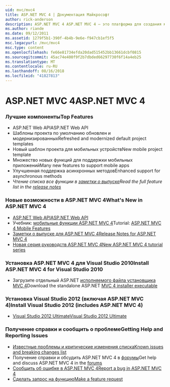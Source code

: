 ```yaml
---
uid: mvc/mvc4
title: ASP.NET MVC 4 | Документация Майкрософт
author: rick-anderson
description: ASP.NET MVC 4 ASP.NET MVC 4 — это платформа для создания масштабируемых, основанные на стандартах веб-приложений, с помощью хорошо проверенных шаблонах проектирования и мощь AS...
ms.author: riande
ms.date: 09/12/2011
ms.assetid: 1279f5b1-390f-4b4b-9e6e-f947cb1ef5f5
msc.legacyurl: /mvc/mvc4
msc.type: content
ms.openlocfilehash: fe66e81734efda20dad515452bb13661dcbf0815
ms.sourcegitcommit: 45ac74e400f9f2b7dbded66297730f6f14a4eb25
ms.translationtype: MT
ms.contentlocale: ru-RU
ms.lasthandoff: 08/16/2018
ms.locfileid: "41827813"
---
```

<a name="aspnet-mvc-4"></a><span data-ttu-id="ae91f-103">ASP.NET MVC 4</span><span class="sxs-lookup"><span data-stu-id="ae91f-103">ASP.NET MVC 4</span></span>
====================
### <a name="top-features"></a><span data-ttu-id="ae91f-104">Лучшие компоненты</span><span class="sxs-lookup"><span data-stu-id="ae91f-104">Top Features</span></span>

- <span data-ttu-id="ae91f-105">ASP.NET Web API</span><span class="sxs-lookup"><span data-stu-id="ae91f-105">ASP.NET Web API</span></span>
- <span data-ttu-id="ae91f-106">Шаблоны проекта по умолчанию обновлен и модернизированных</span><span class="sxs-lookup"><span data-stu-id="ae91f-106">Refreshed and modernized default project templates</span></span>
- <span data-ttu-id="ae91f-107">Новый шаблон проекта для мобильных устройств</span><span class="sxs-lookup"><span data-stu-id="ae91f-107">New mobile project template</span></span>
- <span data-ttu-id="ae91f-108">Множество новых функций для поддержки мобильных приложений</span><span class="sxs-lookup"><span data-stu-id="ae91f-108">Many new features to support mobile apps</span></span>
- <span data-ttu-id="ae91f-109">Улучшенная поддержка асинхронных методов</span><span class="sxs-lookup"><span data-stu-id="ae91f-109">Enhanced support for asynchronous methods</span></span>
- <span data-ttu-id="ae91f-110">*Чтение списка все функции в [заметки о выпуске](../whitepapers/mvc4-release-notes.md)*</span><span class="sxs-lookup"><span data-stu-id="ae91f-110">*Read the full feature list in the [release notes](../whitepapers/mvc4-release-notes.md)*</span></span>


### <a name="whats-new-in-aspnet-mvc-4"></a><span data-ttu-id="ae91f-111">Новые возможности в ASP.NET MVC 4</span><span class="sxs-lookup"><span data-stu-id="ae91f-111">What's New in ASP.NET MVC 4</span></span>

- [<span data-ttu-id="ae91f-112">ASP.NET Web API</span><span class="sxs-lookup"><span data-stu-id="ae91f-112">ASP.NET Web API</span></span>](../web-api/index.md)
- <span data-ttu-id="ae91f-113">Учебник: [мобильные функции ASP.NET MVC 4](overview/older-versions/aspnet-mvc-4-mobile-features.md)</span><span class="sxs-lookup"><span data-stu-id="ae91f-113">Tutorial: [ASP.NET MVC 4 Mobile Features](overview/older-versions/aspnet-mvc-4-mobile-features.md)</span></span>
- [<span data-ttu-id="ae91f-114">Заметки о выпуске для ASP.NET MVC 4</span><span class="sxs-lookup"><span data-stu-id="ae91f-114">Release Notes for ASP.NET MVC 4</span></span>](../whitepapers/mvc4-release-notes.md)
- [<span data-ttu-id="ae91f-115">Новая серия руководств ASP.NET MVC 4</span><span class="sxs-lookup"><span data-stu-id="ae91f-115">New ASP.NET MVC 4 tutorial series</span></span>](overview/older-versions/getting-started-with-aspnet-mvc4/intro-to-aspnet-mvc-4.md)


### <a name="install-aspnet-mvc-4-for-visual-studio-2010"></a><span data-ttu-id="ae91f-116">Установка ASP.NET MVC 4 для Visual Studio 2010</span><span class="sxs-lookup"><span data-stu-id="ae91f-116">Install ASP.NET MVC 4 for Visual Studio 2010</span></span>

- <span data-ttu-id="ae91f-117">Загрузите отдельный ASP.NET [исполняемого файла установщика MVC 4](https://www.microsoft.com/download/details.aspx?id=30683)</span><span class="sxs-lookup"><span data-stu-id="ae91f-117">Download the standalone ASP.NET [MVC 4 installer executable](https://www.microsoft.com/download/details.aspx?id=30683)</span></span>


### <a name="install-visual-studio-2012-includes-aspnet-mvc-4"></a><span data-ttu-id="ae91f-118">Установка Visual Studio 2012 (включая ASP.NET MVC 4)</span><span class="sxs-lookup"><span data-stu-id="ae91f-118">Install Visual Studio 2012 (includes ASP.NET MVC 4)</span></span>

- [<span data-ttu-id="ae91f-119">Visual Studio 2012 Ultimate</span><span class="sxs-lookup"><span data-stu-id="ae91f-119">Visual Studio 2012 Ultimate</span></span>](https://go.microsoft.com/fwlink/?linkid=247148)


### <a name="getting-help-and-reporting-issues"></a><span data-ttu-id="ae91f-120">Получение справки и сообщить о проблеме</span><span class="sxs-lookup"><span data-stu-id="ae91f-120">Getting Help and Reporting Issues</span></span>

- [<span data-ttu-id="ae91f-121">Известные проблемы и критические изменения списка</span><span class="sxs-lookup"><span data-stu-id="ae91f-121">Known issues and breaking changes list</span></span>](../whitepapers/mvc4-release-notes.md#_Toc303253815)
- <span data-ttu-id="ae91f-122">Получение справки и обсудить ASP.NET MVC 4 в [форумы](https://forums.asp.net/1146.aspx)</span><span class="sxs-lookup"><span data-stu-id="ae91f-122">Get help and discuss ASP.NET MVC 4 in the [forums](https://forums.asp.net/1146.aspx)</span></span>
- [<span data-ttu-id="ae91f-123">Сообщить об ошибке в ASP.NET MVC 4</span><span class="sxs-lookup"><span data-stu-id="ae91f-123">Report a bug in ASP.NET MVC 4</span></span>](https://github.com/aspnet/AspNetWebStack/issues)
- [<span data-ttu-id="ae91f-124">Сделать запрос на функцию</span><span class="sxs-lookup"><span data-stu-id="ae91f-124">Make a feature request</span></span>](http://aspnet.uservoice.com/forums/41201-asp-net-mvc)
